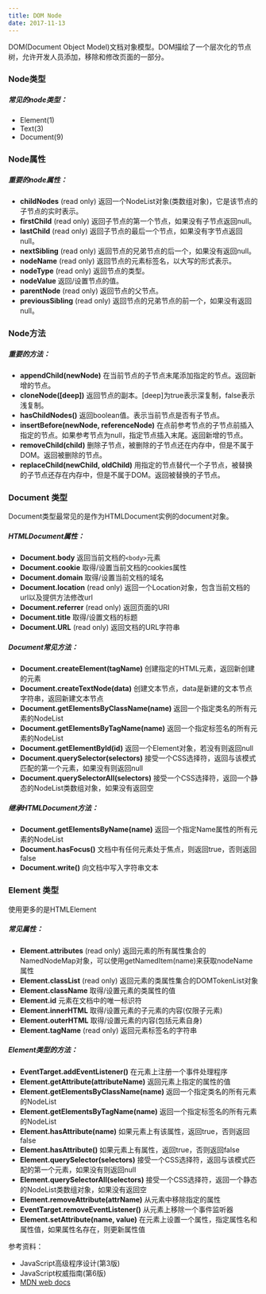```yaml
---
title: DOM Node
date: 2017-11-13
---
```

DOM(Document Object Model)文档对象模型。DOM描绘了一个层次化的节点树，允许开发人员添加，移除和修改页面的一部分。

### Node类型
##### 常见的node类型：
- Element(1)
- Text(3)
- Document(9)

### Node属性
##### 重要的node属性：
- **childNodes** (read only)
返回一个NodeList对象(类数组对象)，它是该节点的子节点的实时表示。
- **firstChild** (read only)
返回子节点的第一个节点，如果没有子节点返回null。
- **lastChild** (read only)
返回子节点的最后一个节点，如果没有字节点返回null。
- **nextSibling** (read only)
返回节点的兄弟节点的后一个，如果没有返回null。
- **nodeName** (read only)
返回节点的元素标签名，以大写的形式表示。
- **nodeType** (read only)
返回节点的类型。
- **nodeValue**
返回/设置节点的值。
- **parentNode** (read only)
返回节点的父节点。
- **previousSibling** (read only)
返回节点的兄弟节点的前一个，如果没有返回null。

### Node方法
##### 重要的方法：
- **appendChild(newNode)**
在当前节点的子节点末尾添加指定的节点。返回新增的节点。
- **cloneNode([deep])**
返回节点的副本。[deep]为true表示深复制，false表示浅复制。
- **hasChildNodes()**
返回boolean值。表示当前节点是否有子节点。
- **insertBefore(newNode, referenceNode)**
在点前参考节点的子节点前插入指定的节点。如果参考节点为null，指定节点插入末尾。返回新增的节点。
- **removeChild(child)**
删除子节点，被删除的子节点还在内存中，但是不属于DOM。返回被删除的节点。
- **replaceChild(newChild, oldChild)**
用指定的节点替代一个子节点，被替换的子节点还存在内存中，但是不属于DOM。返回被替换的子节点。


### Document 类型
Document类型最常见的是作为HTMLDocument实例的document对象。
##### HTMLDocument属性：
- **Document.body**
返回当前文档的`<body>`元素
- **Document.cookie**
取得/设置当前文档的cookies属性
- **Document.domain**
取得/设置当前文档的域名
- **Document.location** (read only)
返回一个Location对象，包含当前文档的url以及提供方法修改url
- **Document.referrer** (read only)
返回页面的URI
- **Document.title**
取得/设置文档的标题
- **Document.URL** (read only)
返回文档的URL字符串

##### Document常见方法：
- **Document.createElement(tagName)**
创建指定的HTML元素，返回新创建的元素
- **Document.createTextNode(data)**
创建文本节点，data是新建的文本节点字符串，返回新建文本节点
- **Document.getElementsByClassName(name)**
返回一个指定类名的所有元素的NodeList
- **Document.getElementsByTagName(name)**
返回一个指定标签名的所有元素的NodeList
- **Document.getElementById(id)**
返回一个Element对象，若没有则返回null
- **Document.querySelector(selectors)**
接受一个CSS选择符，返回与该模式匹配的第一个元素，如果没有则返回null
- **Document.querySelectorAll(selectors)**
接受一个CSS选择符，返回一个静态的NodeList类数组对象，如果没有返回空

##### 继承HTMLDocument方法：
- **Document.getElementsByName(name)**
返回一个指定Name属性的所有元素的NodeList
- **Document.hasFocus()**
文档中有任何元素处于焦点，则返回true，否则返回false
- **Document.write()**
向文档中写入字符串文本

### Element 类型
使用更多的是HTMLElement
##### 常见属性：
- **Element.attributes** (read only)
返回元素的所有属性集合的NamedNodeMap对象，可以使用getNamedItem(name)来获取nodeName属性
- **Element.classList** (read only)
返回元素的类属性集合的DOMTokenList对象
- **Element.className**
取得/设置元素的类属性的值
- **Element.id**
元素在文档中的唯一标识符
- **Element.innerHTML**
取得/设置元素的子元素的内容(仅限子元素)
- **Element.outerHTML**
取得/设置元素的内容(包括元素自身)
- **Element.tagName** (read only)
返回元素标签名的字符串

##### Element类型的方法：
- **EventTarget.addEventListener()**
在元素上注册一个事件处理程序
- **Element.getAttribute(attributeName)**
返回元素上指定的属性的值
- **Element.getElementsByClassName(name)**
返回一个指定类名的所有元素的NodeList
- **Element.getElementsByTagName(name)**
返回一个指定标签名的所有元素的NodeList
- **Element.hasAttribute(name)**
如果元素上有该属性，返回true，否则返回false
- **Element.hasAttribute()**
如果元素上有属性，返回true，否则返回false
- **Element.querySelector(selectors)**
接受一个CSS选择符，返回与该模式匹配的第一个元素，如果没有则返回null
- **Element.querySelectorAll(selectors)**
接受一个CSS选择符，返回一个静态的NodeList类数组对象，如果没有返回空
- **Element.removeAttribute(attrName)**
从元素中移除指定的属性
- **EventTarget.removeEventListener()**
从元素上移除一个事件监听器
- **Element.setAttribute(name, value)**
在元素上设置一个属性，指定属性名和属性值，如果属性名存在，则更新属性值


参考资料：
- JavaScript高级程序设计(第3版)
- JavaScript权威指南(第6版)
- [MDN web docs](https://developer.mozilla.org/en-US/docs/Web/API/Document_Object_Model)
